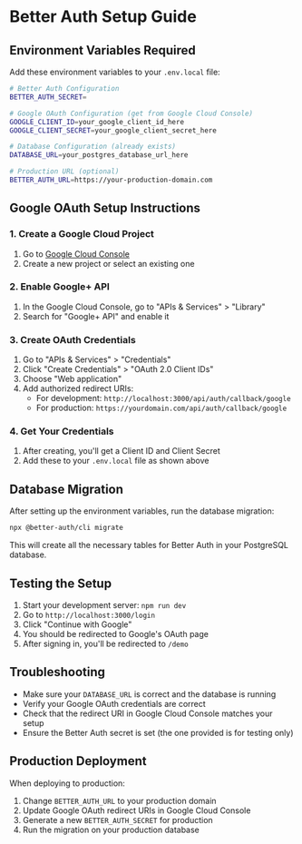 # Better Auth Setup Guide

## Environment Variables Required

Add these environment variables to your `.env.local` file:

```bash
# Better Auth Configuration
BETTER_AUTH_SECRET=

# Google OAuth Configuration (get from Google Cloud Console)
GOOGLE_CLIENT_ID=your_google_client_id_here
GOOGLE_CLIENT_SECRET=your_google_client_secret_here

# Database Configuration (already exists)
DATABASE_URL=your_postgres_database_url_here

# Production URL (optional)
BETTER_AUTH_URL=https://your-production-domain.com
```

## Google OAuth Setup Instructions

### 1. Create a Google Cloud Project
1. Go to [Google Cloud Console](https://console.cloud.google.com/)
2. Create a new project or select an existing one

### 2. Enable Google+ API
1. In the Google Cloud Console, go to "APIs & Services" > "Library"
2. Search for "Google+ API" and enable it

### 3. Create OAuth Credentials
1. Go to "APIs & Services" > "Credentials"
2. Click "Create Credentials" > "OAuth 2.0 Client IDs"
3. Choose "Web application"
4. Add authorized redirect URIs:
   - For development: `http://localhost:3000/api/auth/callback/google`
   - For production: `https://yourdomain.com/api/auth/callback/google`

### 4. Get Your Credentials
1. After creating, you'll get a Client ID and Client Secret
2. Add these to your `.env.local` file as shown above

## Database Migration

After setting up the environment variables, run the database migration:

```bash
npx @better-auth/cli migrate
```

This will create all the necessary tables for Better Auth in your PostgreSQL database.

## Testing the Setup

1. Start your development server: `npm run dev`
2. Go to `http://localhost:3000/login`
3. Click "Continue with Google"
4. You should be redirected to Google's OAuth page
5. After signing in, you'll be redirected to `/demo`

## Troubleshooting

- Make sure your `DATABASE_URL` is correct and the database is running
- Verify your Google OAuth credentials are correct
- Check that the redirect URI in Google Cloud Console matches your setup
- Ensure the Better Auth secret is set (the one provided is for testing only)

## Production Deployment

When deploying to production:

1. Change `BETTER_AUTH_URL` to your production domain
2. Update Google OAuth redirect URIs in Google Cloud Console
3. Generate a new `BETTER_AUTH_SECRET` for production
4. Run the migration on your production database
